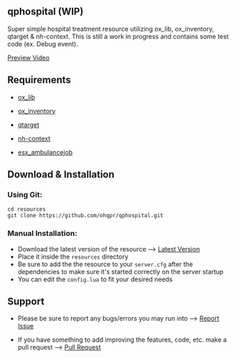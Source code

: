 ## qphospital (WIP)

Super simple hospital treatment resource utilizing ox_lib, ox_inventory, qtarget & nh-context. This is still a work in progress and contains some test code (ex. Debug event).

[Preview Video](https://www.youtube.com/watch?v=4QOwcOOikRg)

## Requirements

- [ox_lib](https://github.com/overextended/ox_lib)

- [ox_inventory](https://github.com/overextended/ox_inventory)

- [qtarget](https://github.com/overextended/qtarget)

- [nh-context](https://github.com/nerohiro/nh-context)

- [esx_ambulancejob](https://github.com/esx-framework/esx-legacy/tree/main/%5Besx_addons%5D/esx_ambulancejob)

## Download & Installation

### Using Git:
```
cd resources
git clone https://github.com/ohqpr/qphospital.git
```

### Manual Installation:
- Download the latest version of the resource --> [Latest Version](https://github.com/ohqpr/qphospital)
- Place it inside the `resources` directory
- Be sure to add the the resource to your `server.cfg` after the dependencies to make sure it's started correctly on the server startup
- You can edit the `config.lua` to fit your desired needs

## Support

- Please be sure to report any bugs/errors you may run into --> [Report Issue](https://github.com/ohqpr/qphospital/issues/new)

- If you have something to add improving the features, code, etc. make a pull request --> [Pull Request](https://github.com/ohqpr/qphospital/pulls)
